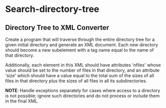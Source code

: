 # Search-directory-tree

## Directory Tree to XML Converter

Create a program that will traverse through the entire directory tree for a given initial directory and generate an XML document. 
Each new directory should become a new subelement with a tag name equal to the name of that directory. 

Additionally, each element in this XML should have attributes 'nfiles' whose value should be set to the number of files in that directory, and an attribute 'size' which should have a value equal to the total sum of the sizes of all files in that directory plus the sizes of all files in all its subdirectories.

<b>NOTE</b>: Handle exceptions separately for cases where access to a directory is not possible; ignore such directories and do not process or include them in the final XML.

